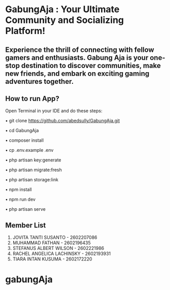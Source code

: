 # GabungAja : Your Ultimate Community and Socializing Platform!

## Experience the thrill of connecting with fellow gamers and enthusiasts. Gabung Aja is your one-stop destination to discover communities, make new friends, and embark on exciting gaming adventures together.

## How to run App?

Open Terminal in your IDE and do these steps:

• git clone https://github.com/abedsully/GabungAja.git

• cd GabungAja

• composer install

• cp .env.example .env

• php artisan key:generate

• php artisan migrate:fresh

• php artisan storage:link

• npm install

• npm run dev

• php artisan serve

## Member List

1. JOVITA TANTI SUSANTO - 2602207086
2. MUHAMMAD FATHAN - 2602196435
3. STEFANUS ALBERT WILSON - 2602221986
4. RACHEL ANGELICA LACHINSKY - 2602193931
5. TIARA INTAN KUSUMA - 2602172220




# gabungAja
